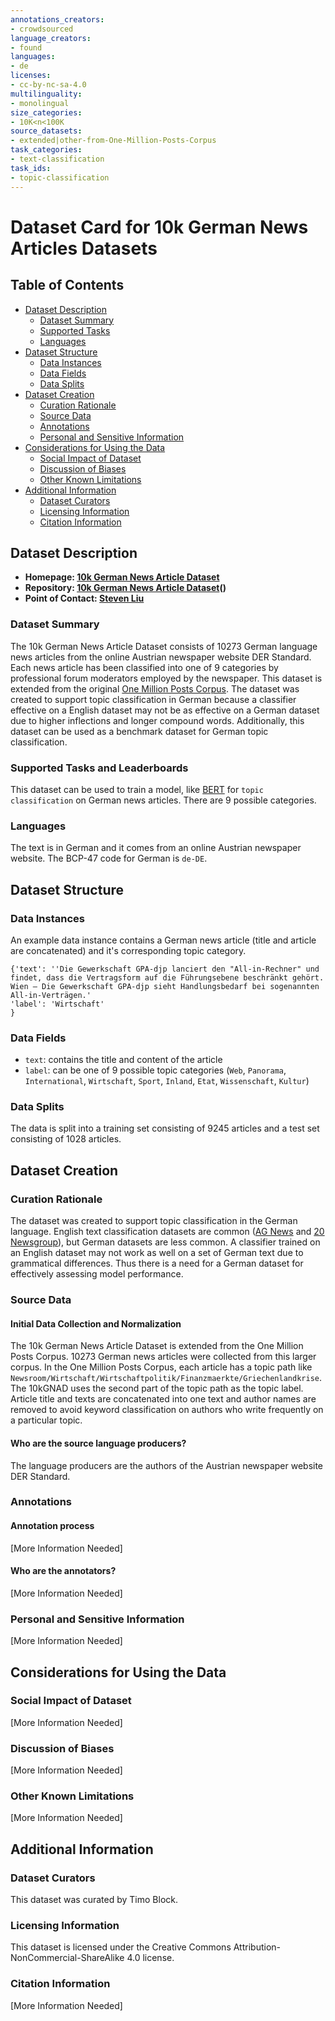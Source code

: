 ```yaml
---
annotations_creators:
- crowdsourced
language_creators:
- found
languages:
- de
licenses:
- cc-by-nc-sa-4.0
multilinguality:
- monolingual
size_categories:
- 10K<n<100K
source_datasets:
- extended|other-from-One-Million-Posts-Corpus
task_categories:
- text-classification
task_ids:
- topic-classification
---
```


# Dataset Card for 10k German News Articles Datasets

## Table of Contents
- [Dataset Description](#dataset-description)
  - [Dataset Summary](#dataset-summary)
  - [Supported Tasks](#supported-tasks-and-leaderboards)
  - [Languages](#languages)
- [Dataset Structure](#dataset-structure)
  - [Data Instances](#data-instances)
  - [Data Fields](#data-instances)
  - [Data Splits](#data-instances)
- [Dataset Creation](#dataset-creation)
  - [Curation Rationale](#curation-rationale)
  - [Source Data](#source-data)
  - [Annotations](#annotations)
  - [Personal and Sensitive Information](#personal-and-sensitive-information)
- [Considerations for Using the Data](#considerations-for-using-the-data)
  - [Social Impact of Dataset](#social-impact-of-dataset)
  - [Discussion of Biases](#discussion-of-biases)
  - [Other Known Limitations](#other-known-limitations)
- [Additional Information](#additional-information)
  - [Dataset Curators](#dataset-curators)
  - [Licensing Information](#licensing-information)
  - [Citation Information](#citation-information)

## Dataset Description

- **Homepage: [10k German News Article Dataset](https://tblock.github.io/10kGNAD/)**
- **Repository: [10k German News Article Dataset](https://github.com/tblock/10kGNAD)()**
- **Point of Contact: [Steven Liu](stevhliu@gmail.com)**

### Dataset Summary

The 10k German News Article Dataset consists of 10273 German language news articles from the online Austrian 
newspaper website DER Standard. Each news article has been classified into one of 9 categories by professional
forum moderators employed by the newspaper. This dataset is extended from the original
[One Million Posts Corpus](https://ofai.github.io/million-post-corpus/). The dataset was created to support
topic classification in German because a classifier effective on a English dataset may not be as effective on
a German dataset due to higher inflections and longer compound words. Additionally, this dataset can be used
as a benchmark dataset for German topic classification.

### Supported Tasks and Leaderboards

This dataset can be used to train a model, like [BERT](https://huggingface.co/bert-base-uncased) for `topic classification` on German news articles. There are 9 possible categories.

### Languages

The text is in German and it comes from an online Austrian newspaper website. The BCP-47 code for German is
`de-DE`.

## Dataset Structure

### Data Instances

An example data instance contains a German news article (title and article are concatenated) and it's corresponding topic category.

```
{'text': ''Die Gewerkschaft GPA-djp lanciert den "All-in-Rechner" und findet, dass die Vertragsform auf die Führungsebene beschränkt gehört. Wien – Die Gewerkschaft GPA-djp sieht Handlungsbedarf bei sogenannten All-in-Verträgen.'
'label': 'Wirtschaft'
}
```

### Data Fields

* `text`: contains the title and content of the article
* `label`: can be one of 9 possible topic categories (`Web`, `Panorama`, `International`, `Wirtschaft`, `Sport`, `Inland`, `Etat`, `Wissenschaft`, `Kultur`)

### Data Splits

The data is split into a training set consisting of 9245 articles and a test set consisting of 1028 articles.

## Dataset Creation

### Curation Rationale

The dataset was created to support topic classification in the German language. English text classification datasets are common ([AG News](https://huggingface.co/datasets/ag_news) and [20 Newsgroup](https://huggingface.co/datasets/newsgroup)), but German datasets are less common. A classifier trained on an English dataset may not work as well on a set of German text due to grammatical differences. Thus there is a need for a German dataset for effectively assessing model performance.

### Source Data

#### Initial Data Collection and Normalization

The 10k German News Article Dataset is extended from the One Million Posts Corpus. 10273 German news articles were collected from this larger corpus. In the One Million Posts Corpus, each article has a topic path like
`Newsroom/Wirtschaft/Wirtschaftpolitik/Finanzmaerkte/Griechenlandkrise`. The 10kGNAD uses the second part of the topic path as the topic label. Article title and texts are concatenated into one text and author names are removed to avoid keyword classification on authors who write frequently on a particular topic.

#### Who are the source language producers?

The language producers are the authors of the Austrian newspaper website DER Standard.

### Annotations

#### Annotation process

[More Information Needed]

#### Who are the annotators?

[More Information Needed]

### Personal and Sensitive Information

[More Information Needed]

## Considerations for Using the Data

### Social Impact of Dataset

[More Information Needed]

### Discussion of Biases

[More Information Needed]

### Other Known Limitations

[More Information Needed]

## Additional Information

### Dataset Curators

This dataset was curated by Timo Block.

### Licensing Information

This dataset is licensed under the Creative Commons Attribution-NonCommercial-ShareAlike 4.0 license.

### Citation Information

[More Information Needed]
